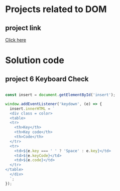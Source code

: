 # Projects related to DOM

## project link 
[Click here](https://stackblitz.com/edit/dom-project-chaiaurcode?file=index.html)

# Solution code 

## project 6 Keyboard Check

```javascript

const insert = document.getElementById('insert');

window.addEventListener('keydown', (e) => {
  insert.innerHTML = `
  <div class = color>
  <table>
  <tr>
    <th>Key</th>
    <th>Key code</th>
    <th>Code</th>
  </tr>
  <tr>
    <td>${e.key === ' ' ? 'Space' : e.key}</td>
    <td>${e.keyCode}</td>
    <td>${e.code}</td>
  </tr>
</table>
  </div>
  `;
});


```